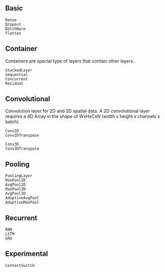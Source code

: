 ## Basic

```@docs
Dense
Dropout
BatchNorm
Flatten
```

## Container
Containers are special type of layers that contain other layers.

```@docs
StackedLayer
Sequential
Concurrent
Residual
```

## Convolutional
Convolution layer for 2D and 3D spatial data. A 2D convolutional layer requires
a 4D Array in the shape of WxHxCxN (width x height x channels x batch).

```@docs
Conv2D
Conv2DTranspose

Conv3D
Conv3DTranspose
```

## Pooling

```@docs
PoolingLayer
MaxPool2D
AvgPool2D
MaxPool3D
AvgPool3D
AdaptiveAvgPool
AdaptiveMaxPool
```

## Recurrent


```@docs
RNN
LSTM
GRU
```

## Experimental

```@docs
ContextSwitch
```
